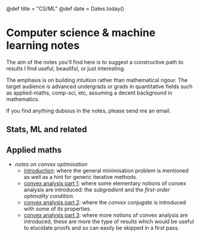 @def title = "CS/ML"
@def date = Dates.today()

# Computer science & machine learning notes

The aim of the notes you'll find here is to suggest a constructive path to results I find useful, beautiful, or just interesting.

The emphasis is on building intuition rather than mathematical rigour.
The target audience is advanced undergrads or grads in quantitative fields such as applied-maths, comp-sci, etc, assuming a decent background in mathematics.

If you find anything dubious in the notes, please send me an email.

## Stats, ML and related

<!-- * *notes on variational inference* -->
<!-- * *notes on inference on graphical models* -->
<!-- * *notes on RKHS embeddings* -->

## Applied maths

* *notes on convex optimisation* <!-- 🚫🚫🚫 12/9/18 -->
    * [introduction](/pub/csml/cvx_opti/intro.html): where the general minimisation problem is mentioned as well as a hint for generic iterative methods. <!-- ✅ 12/9/18 -->
    * [convex analysis part 1](/pub/csml/cvx_opti/ca_1.html): where some elementary notions of convex analysis are introduced: the *subgradient* and the *first-order optimality condition*. <!-- ✅ 12/9/18 -->
    * [convex analysis part 2](/pub/csml/cvx_opti/ca_2.html): where the *convex conjugate* is introduced with some of its properties. <!-- ✅ 12/9/18 -->
    * [convex analysis part 3](/pub/csml/cvx_opti/ca_3.html): where more notions of convex analysis are introduced, these are more the type of results which would be useful to elucidate proofs and so can easily be skipped in a first pass. <!-- 🚫 12/9/18 -->
<!-- * *notes on Krylov subspace methods* -->
<!-- * *notes on matrix theory* -->
